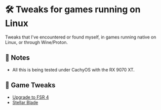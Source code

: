 # 🛠️ Tweaks for games running on Linux

Tweaks that I've encountered or found myself, in games running native on Linux, or through Wine/Proton.

## 📌 Notes

- All this is being tested under CachyOS with the RX 9070 XT.

## 🔧 Game Tweaks

- [Upgrade to FSR 4](tweaks/fsr4-linux.md)
- [Stellar Blade](tweaks/stellar-blade.md)
